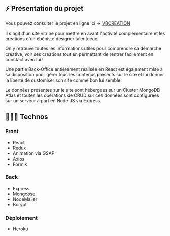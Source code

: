 ## ⚡️ Présentation du projet  
  
Vous pouvez consulter le projet en ligne ici => [VBCREATION](https://vb-creation-front.herokuapp.com/)  
  
Il s'agit d'un site vitrine pour mettre en avant l'activité complémentaire et les créations d'un ébéniste designer talentueux.  
  
On y retrouve toutes les informations utiles pour comprendre sa démarche créative, voir ses créations tout en permettant de rentrer facilement en conctact avec lui !  
  
Une partie Back-Office entièrement réalisée en React est également mise à sa disposition pour gérer tous les contenus présents sur le site et lui donner la liberté de customiser son site comme bon lui semble.  
  
Le données présentes sur le site sont hébergées sur un Cluster MongoDB Atlas et toutes les opérations de CRUD sur ces données sont configurées sur un serveur à part en Node.JS via Express.  
  
## 👨🏻‍💻 Technos  
### Front  
- React  
- Redux  
- Animation via GSAP  
- Axios
- Formik  
  
### Back  
- Express
- Mongoose
- NodeMailer
- Bcrypt  

### Déploiement  
- Heroku 
